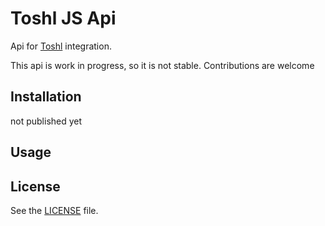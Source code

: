 Toshl JS Api
========================

Api for [Toshl](https://toshl.com/) integration.

This api is work in progress, so it is not stable. Contributions are welcome

## Installation

not published yet

[comment]: <> (    npm install --save toshl-js-api)

## Usage

## License

See the [LICENSE](LICENSE) file.


